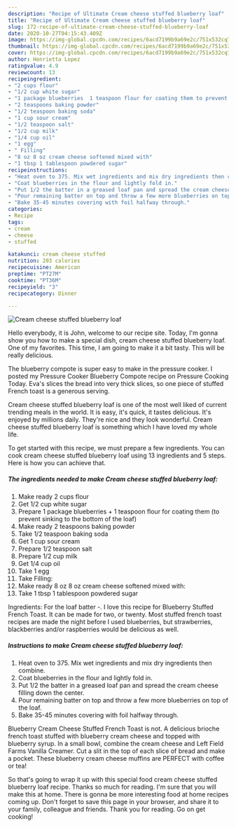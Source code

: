 ```yaml
---
description: "Recipe of Ultimate Cream cheese stuffed blueberry loaf"
title: "Recipe of Ultimate Cream cheese stuffed blueberry loaf"
slug: 172-recipe-of-ultimate-cream-cheese-stuffed-blueberry-loaf
date: 2020-10-27T04:15:43.409Z
image: https://img-global.cpcdn.com/recipes/6acd7199b9a69e2c/751x532cq70/cream-cheese-stuffed-blueberry-loaf-recipe-main-photo.jpg
thumbnail: https://img-global.cpcdn.com/recipes/6acd7199b9a69e2c/751x532cq70/cream-cheese-stuffed-blueberry-loaf-recipe-main-photo.jpg
cover: https://img-global.cpcdn.com/recipes/6acd7199b9a69e2c/751x532cq70/cream-cheese-stuffed-blueberry-loaf-recipe-main-photo.jpg
author: Henrietta Lopez
ratingvalue: 4.9
reviewcount: 13
recipeingredient:
- "2 cups flour"
- "1/2 cup white sugar"
- "1 package blueberries  1 teaspoon flour for coating them to prevent sinking to the bottom of the loaf"
- "2 teaspoons baking powder"
- "1/2 teaspoon baking soda"
- "1 cup sour cream"
- "1/2 teaspoon salt"
- "1/2 cup milk"
- "1/4 cup oil"
- "1 egg"
- " Filling"
- "8 oz 8 oz cream cheese softened mixed with"
- "1 tbsp 1 tablespoon powdered sugar"
recipeinstructions:
- "Heat oven to 375. Mix wet ingredients and mix dry ingredients then combine."
- "Coat blueberries in the flour and lightly fold in."
- "Put 1/2 the batter in a greased loaf pan and spread the cream cheese filling down the center."
- "Pour remaining batter on top and throw a few more blueberries on top of the loaf."
- "Bake 35-45 minutes covering with foil halfway through."
categories:
- Recipe
tags:
- cream
- cheese
- stuffed

katakunci: cream cheese stuffed 
nutrition: 203 calories
recipecuisine: American
preptime: "PT27M"
cooktime: "PT36M"
recipeyield: "3"
recipecategory: Dinner

---
```



![Cream cheese stuffed blueberry loaf](https://img-global.cpcdn.com/recipes/6acd7199b9a69e2c/751x532cq70/cream-cheese-stuffed-blueberry-loaf-recipe-main-photo.jpg)

Hello everybody, it is John, welcome to our recipe site. Today, I'm gonna show you how to make a special dish, cream cheese stuffed blueberry loaf. One of my favorites. This time, I am going to make it a bit tasty. This will be really delicious.

The blueberry compote is super easy to make in the pressure cooker. I posted my Pressure Cooker Blueberry Compote recipe on Pressure Cooking Today. Eva&#39;s slices the bread into very thick slices, so one piece of stuffed French toast is a generous serving.

Cream cheese stuffed blueberry loaf is one of the most well liked of current trending meals in the world. It is easy, it's quick, it tastes delicious. It's enjoyed by millions daily. They're nice and they look wonderful. Cream cheese stuffed blueberry loaf is something which I have loved my whole life.


To get started with this recipe, we must prepare a few ingredients. You can cook cream cheese stuffed blueberry loaf using 13 ingredients and 5 steps. Here is how you can achieve that.

<!--inarticleads1-->

##### The ingredients needed to make Cream cheese stuffed blueberry loaf:

1. Make ready 2 cups flour
1. Get 1/2 cup white sugar
1. Prepare 1 package blueberries + 1 teaspoon flour for coating them (to prevent sinking to the bottom of the loaf)
1. Make ready 2 teaspoons baking powder
1. Take 1/2 teaspoon baking soda
1. Get 1 cup sour cream
1. Prepare 1/2 teaspoon salt
1. Prepare 1/2 cup milk
1. Get 1/4 cup oil
1. Take 1 egg
1. Take  Filling:
1. Make ready 8 oz 8 oz cream cheese softened mixed with:
1. Take 1 tbsp 1 tablespoon powdered sugar


Ingredients: For the loaf batter -. I love this recipe for Blueberry Stuffed French Toast. It can be made for two, or twenty. Most stuffed french toast recipes are made the night before I used blueberries, but strawberries, blackberries and/or raspberries would be delicious as well. 

<!--inarticleads2-->

##### Instructions to make Cream cheese stuffed blueberry loaf:

1. Heat oven to 375. Mix wet ingredients and mix dry ingredients then combine.
1. Coat blueberries in the flour and lightly fold in.
1. Put 1/2 the batter in a greased loaf pan and spread the cream cheese filling down the center.
1. Pour remaining batter on top and throw a few more blueberries on top of the loaf.
1. Bake 35-45 minutes covering with foil halfway through.


Blueberry Cream Cheese Stuffed French Toast is not. A delicious brioche french toast stuffed with blueberry cream cheese and topped with blueberry syrup. In a small bowl, combine the cream cheese and Left Field Farms Vanilla Creamer. Cut a slit in the top of each slice of bread and make a pocket. These blueberry cream cheese muffins are PERFECT with coffee or tea! 

So that's going to wrap it up with this special food cream cheese stuffed blueberry loaf recipe. Thanks so much for reading. I'm sure that you will make this at home. There is gonna be more interesting food at home recipes coming up. Don't forget to save this page in your browser, and share it to your family, colleague and friends. Thank you for reading. Go on get cooking!
